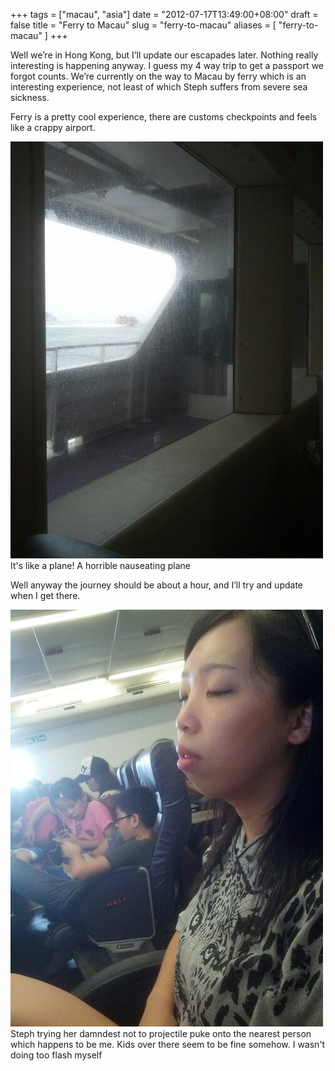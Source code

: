 +++
tags = ["macau", "asia"]
date = "2012-07-17T13:49:00+08:00"
draft = false
title = "Ferry to Macau"
slug = "ferry-to-macau"
aliases = [
	"ferry-to-macau"
]
+++

Well we’re in Hong Kong, but I’ll update our escapades later. Nothing really interesting is happening anyway. I guess my 4 way trip to get a passport we forgot counts. We’re currently on the way to Macau by ferry which is an interesting experience, not least of which Steph suffers from severe sea sickness.

Ferry is a pretty cool experience, there are customs checkpoints and feels like a crappy airport.  

![image](/images/2012/07/wpid-camerazoom-20120717140824047.jpg "CameraZOOM-20120717140824047.jpg")It's like a plane! A horrible nauseating plane 

Well anyway the journey should be about a hour, and I’ll try and update when I get there.


![image](/images/2012/07/wpid-camerazoom-20120717140535768.jpg "CameraZOOM-20120717140535768.jpg")Steph trying her damndest not to projectile puke onto the nearest person which happens to be me. Kids over there seem to be fine somehow. I wasn't doing too flash myself 
